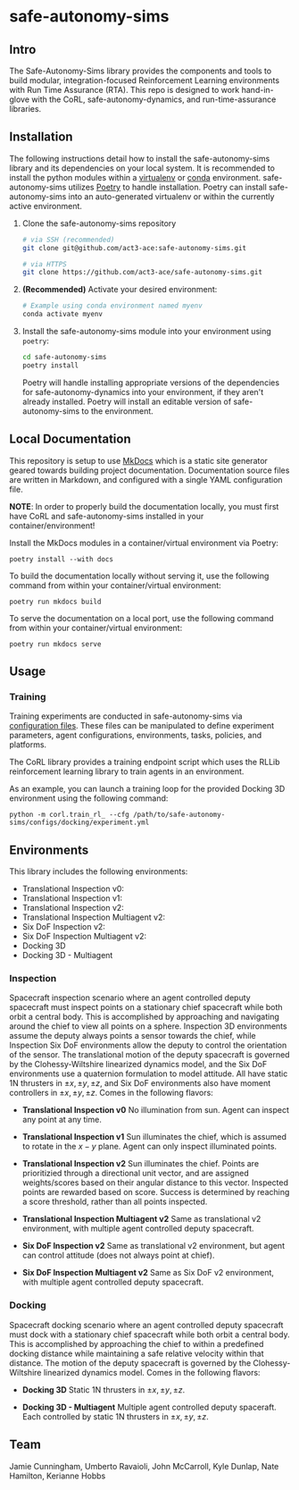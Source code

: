 # safe-autonomy-sims

## Intro

The Safe-Autonomy-Sims library provides the components and
tools to build modular, integration-focused Reinforcement
Learning environments with Run Time Assurance (RTA).
This repo is designed to work hand-in-glove with the CoRL,
safe-autonomy-dynamics, and run-time-assurance libraries.

## Installation

The following instructions detail how to install
the safe-autonomy-sims library and its dependencies on your local system.
It is recommended to install the python modules within
a [virtualenv](https://virtualenv.pypa.io/en/stable/#)
or [conda](https://docs.conda.io/projects/conda/en/latest/index.html) environment.
safe-autonomy-sims utilizes [Poetry](https://python-poetry.org/) to handle installation.
Poetry can install safe-autonomy-sims into an auto-generated virtualenv or within the currently active environment.

1. Clone the safe-autonomy-sims repository

    ```bash
    # via SSH (recommended)
    git clone git@github.com/act3-ace:safe-autonomy-sims.git
    ```

    ```bash
    # via HTTPS
    git clone https://github.com/act3-ace/safe-autonomy-sims.git
    ```

2. **(Recommended)** Activate your desired environment:

    ```bash
    # Example using conda environment named myenv
    conda activate myenv
    ```

3. Install the safe-autonomy-sims module into your environment using `poetry`:

    ```bash
    cd safe-autonomy-sims
    poetry install
    ```

    Poetry will handle installing appropriate versions of the dependencies for safe-autonomy-dynamics into your environment, if they aren't already installed.  Poetry will install an editable version of safe-autonomy-sims to the environment.

## Local Documentation

This repository is setup to use [MkDocs](https://www.mkdocs.org/)
which is a static site generator geared towards building
project documentation. Documentation source files are
written in Markdown, and configured with a single YAML
configuration file.

**NOTE**: In order to properly build the documentation locally, you must first
have CoRL and safe-autonomy-sims installed in your container/environment!

Install the MkDocs modules in a container/virtual environment via Poetry:

```shell
poetry install --with docs
```

To build the documentation locally without serving it, use
the following command from within your container/virtual environment:

```shell
poetry run mkdocs build
```

To serve the documentation on a local port, use the following
command from within your container/virtual environment:

```shell
poetry run mkdocs serve 
```

## Usage

### Training

Training experiments are conducted in safe-autonomy-sims via
[configuration files](configs). These files can be manipulated
to define experiment parameters, agent configurations,
environments, tasks, policies, and platforms.

The CoRL library provides a training endpoint script which
uses the RLLib reinforcement learning library to train agents
in an environment.

As an example, you can launch a training loop for the
provided Docking 3D environment using the following command:

```shell
python -m corl.train_rl_ --cfg /path/to/safe-autonomy-sims/configs/docking/experiment.yml
```

## Environments

This library includes the following environments:

- Translational Inspection v0:
- Translational Inspection v1:
- Translational Inspection v2:
- Translational Inspection Multiagent v2:
- Six DoF Inspection v2:
- Six DoF Inspection Multiagent v2:
- Docking 3D
- Docking 3D - Multiagent

### Inspection

Spacecraft inspection scenario where an agent controlled deputy spacecraft must inspect points on a stationary chief spacecraft while both orbit a central body. This is accomplished by approaching and navigating around the chief to view all points on a sphere. Inspection 3D environments assume the deputy always points a sensor towards the chief, while Inspection Six DoF environments allow the deputy to control the orientation of the sensor. The translational motion of the deputy spacecraft is governed by the Clohessy-Wiltshire linearized dynamics model, and the Six DoF environments use a quaternion formulation to model attitude. All have static 1N thrusters in $\pm x, \pm y, \pm z$, and Six DoF environments also have moment controllers in $\pm x, \pm y, \pm z$. Comes in the following flavors:

- **Translational Inspection v0**
No illumination from sun. Agent can inspect any point at any time.

- **Translational Inspection v1**
Sun illuminates the chief, which is assumed to rotate in the $x-y$ plane. Agent can only inspect illuminated points.

- **Translational Inspection v2**
Sun illuminates the chief. Points are prioritizied through a directional unit vector, and are assigned weights/scores based on their angular distance to this vector. Inspected points are rewarded based on score. Success is determined by reaching a score threshold, rather than all points inspected.

- **Translational Inspection Multiagent v2**
Same as translational v2 environment, with multiple agent controlled deputy spacecraft.

- **Six DoF Inspection v2**
Same as translational v2 environment, but agent can control attitude (does not always point at chief).

- **Six DoF Inspection Multiagent v2**
Same as Six DoF v2 environment, with multiple agent controlled deputy spacecraft.

### Docking

Spacecraft docking scenario where an agent controlled deputy spacecraft must dock with a stationary chief spacecraft while both orbit a central body. This is accomplished by approaching the chief to within a predefined docking distance while maintaining a safe relative velocity within that distance. The motion of the deputy spacecraft is governed by the Clohessy-Wiltshire linearized dynamics model. Comes in the following flavors:

- **Docking 3D**
Static 1N thrusters in $\pm x, \pm y, \pm z$.

- **Docking 3D - Multiagent**
Multiple agent controlled deputy spaceraft. Each controlled by static 1N thrusters in $\pm x, \pm y, \pm z$.

## Team

Jamie Cunningham,
Umberto Ravaioli,
John McCarroll,
Kyle Dunlap,
Nate Hamilton,
Kerianne Hobbs
